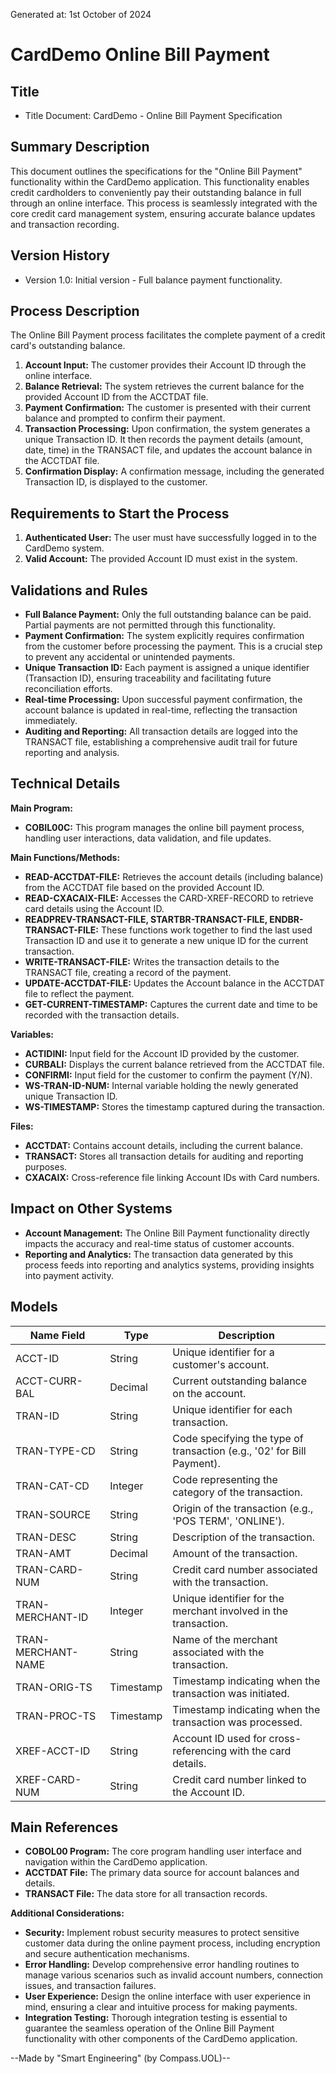 Generated at: 1st October of 2024

# CardDemo Online Bill Payment

## Title

- Title Document: CardDemo - Online Bill Payment Specification

## Summary Description

This document outlines the specifications for the "Online Bill Payment" functionality within the CardDemo application. This functionality enables credit cardholders to conveniently pay their outstanding balance in full through an online interface. This process is seamlessly integrated with the core credit card management system, ensuring accurate balance updates and transaction recording.

## Version History

- Version 1.0: Initial version - Full balance payment functionality.

## Process Description

The Online Bill Payment process facilitates the complete payment of a credit card's outstanding balance. 

1. **Account Input:** The customer provides their Account ID through the online interface.
2. **Balance Retrieval:** The system retrieves the current balance for the provided Account ID from the ACCTDAT file.
3. **Payment Confirmation:** The customer is presented with their current balance and prompted to confirm their payment.
4. **Transaction Processing:** Upon confirmation, the system generates a unique Transaction ID. It then records the payment details (amount, date, time) in the TRANSACT file, and updates the account balance in the ACCTDAT file. 
5. **Confirmation Display:** A confirmation message, including the generated Transaction ID, is displayed to the customer.

## Requirements to Start the Process

1. **Authenticated User:**  The user must have successfully logged in to the CardDemo system.
2. **Valid Account:** The provided Account ID must exist in the system. 

## Validations and Rules

- **Full Balance Payment:** Only the full outstanding balance can be paid. Partial payments are not permitted through this functionality.
- **Payment Confirmation:**  The system explicitly requires confirmation from the customer before processing the payment. This is a crucial step to prevent any accidental or unintended payments.
- **Unique Transaction ID:** Each payment is assigned a unique identifier (Transaction ID), ensuring traceability and facilitating future reconciliation efforts.
- **Real-time Processing:** Upon successful payment confirmation, the account balance is updated in real-time, reflecting the transaction immediately.
- **Auditing and Reporting:** All transaction details are logged into the TRANSACT file, establishing a comprehensive audit trail for future reporting and analysis.

## Technical Details

**Main Program:**

- **COBIL00C:** This program manages the online bill payment process, handling user interactions, data validation, and file updates.

**Main Functions/Methods:**

- **READ-ACCTDAT-FILE:** Retrieves the account details (including balance) from the ACCTDAT file based on the provided Account ID.
- **READ-CXACAIX-FILE:** Accesses the CARD-XREF-RECORD to retrieve card details using the Account ID.
- **READPREV-TRANSACT-FILE, STARTBR-TRANSACT-FILE, ENDBR-TRANSACT-FILE:** These functions work together to find the last used Transaction ID and use it to generate a new unique ID for the current transaction.
- **WRITE-TRANSACT-FILE:**  Writes the transaction details to the TRANSACT file, creating a record of the payment.
- **UPDATE-ACCTDAT-FILE:** Updates the Account balance in the ACCTDAT file to reflect the payment.
- **GET-CURRENT-TIMESTAMP:** Captures the current date and time to be recorded with the transaction details.

**Variables:**

- **ACTIDINI:** Input field for the Account ID provided by the customer.
- **CURBALI:** Displays the current balance retrieved from the ACCTDAT file.
- **CONFIRMI:** Input field for the customer to confirm the payment (Y/N).
- **WS-TRAN-ID-NUM:**  Internal variable holding the newly generated unique Transaction ID.
- **WS-TIMESTAMP:** Stores the timestamp captured during the transaction.

**Files:**

- **ACCTDAT:**  Contains account details, including the current balance.
- **TRANSACT:** Stores all transaction details for auditing and reporting purposes.
- **CXACAIX:**  Cross-reference file linking Account IDs with Card numbers.

## Impact on Other Systems

- **Account Management:**  The Online Bill Payment functionality directly impacts the accuracy and real-time status of customer accounts.
- **Reporting and Analytics:** The transaction data generated by this process feeds into reporting and analytics systems, providing insights into payment activity.

## Models

| Name Field | Type | Description |
|---|---|---|
| ACCT-ID | String | Unique identifier for a customer's account. |
| ACCT-CURR-BAL | Decimal | Current outstanding balance on the account. |
| TRAN-ID | String | Unique identifier for each transaction. |
| TRAN-TYPE-CD | String | Code specifying the type of transaction (e.g., '02' for Bill Payment). |
| TRAN-CAT-CD | Integer |  Code representing the category of the transaction. |
| TRAN-SOURCE | String |  Origin of the transaction (e.g., 'POS TERM', 'ONLINE'). |
| TRAN-DESC | String | Description of the transaction. |
| TRAN-AMT | Decimal |  Amount of the transaction. |
| TRAN-CARD-NUM | String | Credit card number associated with the transaction. |
| TRAN-MERCHANT-ID | Integer |  Unique identifier for the merchant involved in the transaction. |
| TRAN-MERCHANT-NAME | String |  Name of the merchant associated with the transaction. |
| TRAN-ORIG-TS | Timestamp | Timestamp indicating when the transaction was initiated. |
| TRAN-PROC-TS | Timestamp |  Timestamp indicating when the transaction was processed. |
| XREF-ACCT-ID | String | Account ID used for cross-referencing with the card details. |
| XREF-CARD-NUM | String | Credit card number linked to the Account ID. |

## Main References

- **COBOL00 Program:** The core program handling user interface and navigation within the CardDemo application.
- **ACCTDAT File:** The primary data source for account balances and details.
- **TRANSACT File:** The data store for all transaction records.

**Additional Considerations:**

- **Security:** Implement robust security measures to protect sensitive customer data during the online payment process, including encryption and secure authentication mechanisms.
- **Error Handling:**  Develop comprehensive error handling routines to manage various scenarios such as invalid account numbers, connection issues, and transaction failures.
- **User Experience:**  Design the online interface with user experience in mind, ensuring a clear and intuitive process for making payments. 
- **Integration Testing:**  Thorough integration testing is essential to guarantee the seamless operation of the Online Bill Payment functionality with other components of the CardDemo application.

--Made by "Smart Engineering" (by Compass.UOL)--